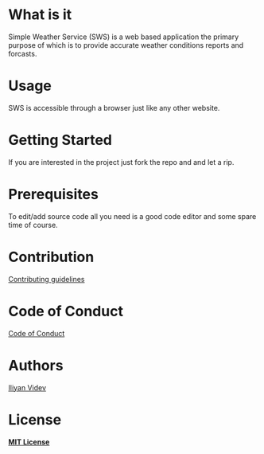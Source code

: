 # What is it
Simple Weather Service (SWS) is a web based application the primary purpose of which is to provide accurate weather conditions reports and forcasts.

# Usage
SWS is accessible through a browser just like any other website. 

# Getting Started
If you are interested in the project just fork the repo and and let a rip.

# Prerequisites
To edit/add source code all you need is a good code editor and some spare time of course.  

# Contribution
[Contributing guidelines](https://github.com/ivi-dev/CWG/blob/master/CONTRIBUTING.md)

# Code of Conduct
[Code of Conduct](https://github.com/ivi-dev/CWG/blob/master/CODE_OF_CONDUCT.md)

# Authors
[Iliyan Videv](mailto:videviliyan@gmail.com)

# License
[**MIT License**](https://github.com/ivi-dev/CWG/blob/master/LICENSE)
